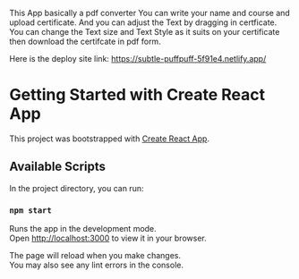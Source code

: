 This App basically a pdf converter
You can write your name and course and upload certificate.
And you can adjust the Text by dragging in certficate.
You can change the Text size and Text Style as it suits on your certificate
then download the certifcate in pdf form.

Here is the deploy site link: https://subtle-puffpuff-5f91e4.netlify.app/




# Getting Started with Create React App

This project was bootstrapped with [Create React App](https://github.com/facebook/create-react-app).

## Available Scripts

In the project directory, you can run:

### `npm start`

Runs the app in the development mode.\
Open [http://localhost:3000](http://localhost:3000) to view it in your browser.

The page will reload when you make changes.\
You may also see any lint errors in the console.

